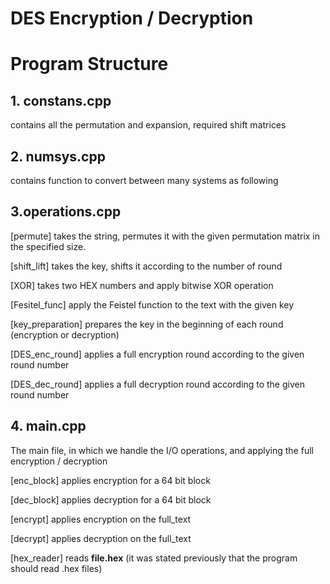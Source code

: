 # DES Encryption / Decryption
# Program Structure

## 1. constans.cpp
contains all the permutation and expansion, required shift matrices

## 2. numsys.cpp
contains function to convert between many systems as following

## 3.operations.cpp
[permute] takes the string, permutes it with the given permutation matrix in the specified size.

[shift_lift] takes the key, shifts it according to the number of round

[XOR] takes two HEX numbers and apply bitwise XOR operation

[Fesitel_func] apply the Feistel function to the text with the given key

[key_preparation] prepares the key in the beginning of each round (encryption or decryption)


[DES_enc_round] applies a full encryption round according to the given round number

[DES_dec_round] applies a full decryption round according to the given round number

## 4. main.cpp
The main file, in which we handle the I/O operations, and applying the full encryption / decryption

[enc_block] applies encryption for a 64 bit block

[dec_block] applies decryption for a 64 bit block

[encrypt] applies encryption on the full_text

[decrypt] applies decryption on the full_text

[hex_reader] reads **file.hex** (it was stated previously that the program should read .hex files)
